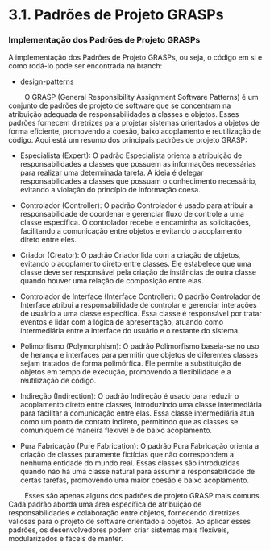 # 3.1. Padrões de Projeto GRASPs

### Implementação dos Padrões de Projeto GRASPs

A implementação dos Padrões de Projeto GRASPs, ou seja, o código em si e como rodá-lo pode ser encontrada na branch:

- [design-patterns](https://github.com/UnBArqDsw2023-1/2023.1_G2_ProjetoMercadoLivre/tree/design-patterns/src)

&emsp;&emsp; O GRASP (General Responsibility Assignment Software Patterns) é um conjunto de padrões de projeto de software que se concentram na atribuição adequada de responsabilidades a classes e objetos. Esses padrões fornecem diretrizes para projetar sistemas orientados a objetos de forma eficiente, promovendo a coesão, baixo acoplamento e reutilização de código. Aqui está um resumo dos principais padrões de projeto GRASP:

- Especialista (Expert): O padrão Especialista orienta a atribuição de responsabilidades a classes que possuem as informações necessárias para realizar uma determinada tarefa. A ideia é delegar responsabilidades a classes que possuam o conhecimento necessário, evitando a violação do princípio de informação coesa.

- Controlador (Controller): O padrão Controlador é usado para atribuir a responsabilidade de coordenar e gerenciar fluxo de controle a uma classe específica. O controlador recebe e encaminha as solicitações, facilitando a comunicação entre objetos e evitando o acoplamento direto entre eles.

- Criador (Creator): O padrão Criador lida com a criação de objetos, evitando o acoplamento direto entre classes. Ele estabelece que uma classe deve ser responsável pela criação de instâncias de outra classe quando houver uma relação de composição entre elas.

- Controlador de Interface (Interface Controller): O padrão Controlador de Interface atribui a responsabilidade de controlar e gerenciar interações de usuário a uma classe específica. Essa classe é responsável por tratar eventos e lidar com a lógica de apresentação, atuando como intermediária entre a interface do usuário e o restante do sistema.

- Polimorfismo (Polymorphism): O padrão Polimorfismo baseia-se no uso de herança e interfaces para permitir que objetos de diferentes classes sejam tratados de forma polimórfica. Ele permite a substituição de objetos em tempo de execução, promovendo a flexibilidade e a reutilização de código.

- Indireção (Indirection): O padrão Indireção é usado para reduzir o acoplamento direto entre classes, introduzindo uma classe intermediária para facilitar a comunicação entre elas. Essa classe intermediária atua como um ponto de contato indireto, permitindo que as classes se comuniquem de maneira flexível e de baixo acoplamento.

- Pura Fabricação (Pure Fabrication): O padrão Pura Fabricação orienta a criação de classes puramente fictícias que não correspondem a nenhuma entidade do mundo real. Essas classes são introduzidas quando não há uma classe natural para assumir a responsabilidade de certas tarefas, promovendo uma maior coesão e baixo acoplamento.

&emsp;&emsp; Esses são apenas alguns dos padrões de projeto GRASP mais comuns. Cada padrão aborda uma área específica de atribuição de responsabilidades e colaboração entre objetos, fornecendo diretrizes valiosas para o projeto de software orientado a objetos. Ao aplicar esses padrões, os desenvolvedores podem criar sistemas mais flexíveis, modularizados e fáceis de manter.